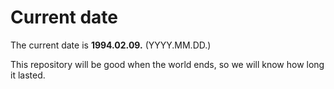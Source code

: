 # Current date

The current date is **1994.02.09.** (YYYY.MM.DD.)

This repository will be good when the world ends, so we will know how long it lasted.